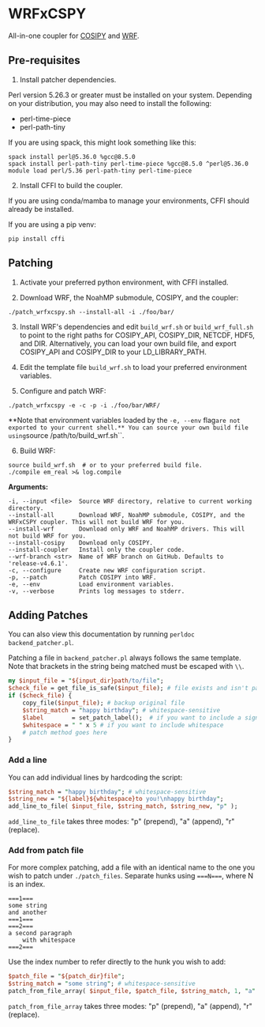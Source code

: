 # WRFxCSPY

All-in-one coupler for [COSIPY](https://cosipy.readthedocs.io) and [WRF](https://github.com/wrf-model/WRF).

## Pre-requisites

1. Install patcher dependencies.

Perl version 5.26.3 or greater must be installed on your system.
Depending on your distribution, you may also need to install the following:

* perl-time-piece
* perl-path-tiny

If you are using spack, this might look something like this:

```console
spack install perl@5.36.0 %gcc@8.5.0
spack install perl-path-tiny perl-time-piece %gcc@8.5.0 ^perl@5.36.0
module load perl/5.36 perl-path-tiny perl-time-piece
```

2. Install CFFI to build the coupler.

If you are using conda/mamba to manage your environments, CFFI should already be installed.

If you are using a pip venv:
```console
pip install cffi
```

## Patching

1. Activate your preferred python environment, with CFFI installed.

2. Download WRF, the NoahMP submodule, COSIPY, and the coupler:
```console
./patch_wrfxcspy.sh --install-all -i ./foo/bar/
```

3. Install WRF's dependencies and edit ``build_wrf.sh`` or ``build_wrf_full.sh`` to point to the right paths for COSIPY_API, COSIPY_DIR, NETCDF, HDF5, and DIR.
Alternatively, you can load your own build file, and export COSIPY_API and COSIPY_DIR to your LD_LIBRARY_PATH.

4. Edit the template file ``build_wrf.sh`` to load your preferred environment variables.

5. Configure and patch WRF:
```console
./patch_wrfxcspy -e -c -p -i ./foo/bar/WRF/
```

**Note that environment variables loaded by the ``-e, --env`` flag`` are not exported to your current shell.**
You can source your own build file using ``source /path/to/build_wrf.sh``.

6. Build WRF: 

```console
source build_wrf.sh  # or to your preferred build file.
./compile em_real >& log.compile
```

**Arguments:**

```properties
-i, --input <file>  Source WRF directory, relative to current working directory.
--install-all       Download WRF, NoahMP submodule, COSIPY, and the WRFxCSPY coupler. This will not build WRF for you.
--install-wrf       Download only WRF and NoahMP drivers. This will not build WRF for you.
--install-cosipy    Download only COSIPY.
--install-coupler   Install only the coupler code.
--wrf-branch <str>  Name of WRF branch on GitHub. Defaults to 'release-v4.6.1'.
-c, --configure     Create new WRF configuration script.
-p, --patch         Patch COSIPY into WRF.
-e, --env           Load environment variables.
-v, --verbose       Prints log messages to stderr.
```

## Adding Patches

You can also view this documentation by running ``perldoc backend_patcher.pl``.

Patching a file in ``backend_patcher.pl`` always follows the same template.
Note that brackets in the string being matched must be escaped with ``\\``.

```perl
my $input_file = "${input_dir}path/to/file";
$check_file = get_file_is_safe($input_file); # file exists and isn't patched
if ($check_file) {
    copy_file($input_file); # backup original file
    $string_match = "happy birthday"; # whitespace-sensitive
    $label        = set_patch_label();  # if you want to include a signature
    $whitespace = " " x 5 # if you want to include whitespace
    # patch method goes here
}
```

### Add a line

You can add individual lines by hardcoding the script:

```perl
$string_match = "happy birthday"; # whitespace-sensitive
$string_new = "${label}${whitespace}to you!\nhappy birthday";
add_line_to_file( $input_file, $string_match, $string_new, "p" );
```
``add_line_to_file`` takes three modes: "p" (prepend), "a" (append), "r" (replace).

### Add from patch file

For more complex patching, add a file with an identical name to the one you wish to patch under ``./patch_files``.
Separate hunks using ``===N===``, where N is an index.

```
===1===
some string
and another
===1===
===2===
a second paragraph
    with whitespace
===2===
```

Use the index number to refer directly to the hunk you wish to add:

```perl
$patch_file = "${patch_dir}file";
$string_match = "some string"; # whitespace-sensitive
patch_from_file_array( $input_file, $patch_file, $string_match, 1, "a" );
```

``patch_from_file_array`` takes three modes: "p" (prepend), "a" (append), "r" (replace).
